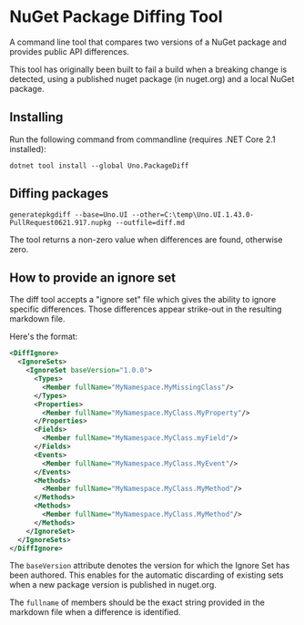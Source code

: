 # NuGet Package Diffing Tool

A command line tool that compares two versions of a NuGet package and provides public API differences.

This tool has originally been built to fail a build when a breaking change is detected, using a
published nuget package (in nuget.org) and a local NuGet package.

## Installing

Run the following command from commandline (requires .NET Core 2.1 installed):

```
dotnet tool install --global Uno.PackageDiff
```

## Diffing packages

```
generatepkgdiff --base=Uno.UI --other=C:\temp\Uno.UI.1.43.0-PullRequest0621.917.nupkg --outfile=diff.md
```

The tool returns a non-zero value when differences are found, otherwise zero.

## How to provide an ignore set

The diff tool accepts a "ignore set" file which gives the ability to ignore specific differences. Those differences appear strike-out in the resulting markdown file.

Here's the format:

```xml
<DiffIgnore>
  <IgnoreSets>
    <IgnoreSet baseVersion="1.0.0">
      <Types>
        <Member fullName="MyNamespace.MyMissingClass"/>
      </Types>
      <Properties>
        <Member fullName="MyNamespace.MyClass.MyProperty"/>
      </Properties>
      <Fields>
        <Member fullName="MyNamespace.MyClass.myField"/>
      </Fields>
      <Events>
        <Member fullName="MyNamespace.MyClass.MyEvent"/>
      </Events>
      <Methods>
        <Member fullName="MyNamespace.MyClass.MyMethod"/>
      </Methods>
      <Methods>
        <Member fullName="MyNamespace.MyClass.MyMethod"/>
      </Methods>
    </IgnoreSet>
  </IgnoreSets>
</DiffIgnore>
```

The `baseVersion` attribute denotes the version for which the Ignore Set has been authored. This enables for the automatic discarding of existing sets when a new package version is published in nuget.org.

The `fullname` of members should be the exact string provided in the markdown file when a difference is identified.
